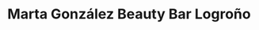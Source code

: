 ---
title: "Marta González Beauty Bar Logroño"
url: /logrono/marta-gonzalez-beauty-bar-logrono/
shop: Kosmetik
---
